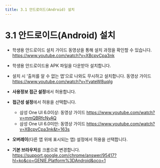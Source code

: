 ```yaml
---
title: 3.1 안드로이드(Android) 설치
---
```

# 3.1 안드로이드(Android) 설치

* 학생용 안드로이드 설치 가이드 동영상을 통해 설치 과정을 확인할 수 있습니다.
  <https://www.youtube.com/watch?v=XBcpvCpa3nk>
* 학생용 안드로이드용 APK 파일[](https://focuspang.com/*dn*.html#Android)을 다운받아 설치합니다. 
* 설치 시 ‘출처를 알 수 없는 앱’으로 나와도 무시하고 설치합니다. 
  동영상 가이드 <https://www.youtube.com/watch?v=YyateW8uqIg>
* **사용정보 접근 설정**에서 허용합니다.
* **접근성 설정**에서 허용을 선택합니다.

  * 삼성 One UI 6.0이상: 동영상 가이드 <https://www.youtube.com/watch?v=mmQBRfcNyAQ>
  * 삼성 One UI 6.0미만: 동영상 가이드 <https://www.youtube.com/watch?v=XBcpvCpa3nk&t=163s>
* **오버레이**(다른 앱 위에 표시되는 앱) 설정에서 허용을 선택합니다. 
* **기본 브라우저**를 크롬으로 변경합니다.
  <https://support.google.com/chrome/answer/95417?hl=ko&co=GENIE.Platform%3DAndroid&oco=1>
